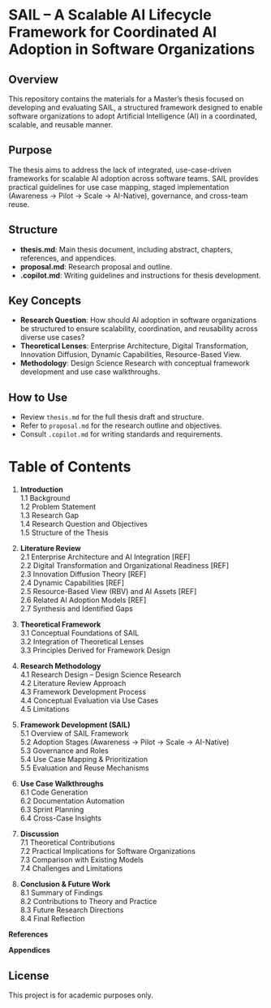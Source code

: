 # SAIL – A Scalable AI Lifecycle Framework for Coordinated AI Adoption in Software Organizations

## Overview
This repository contains the materials for a Master’s thesis focused on developing and evaluating SAIL, a structured framework designed to enable software organizations to adopt Artificial Intelligence (AI) in a coordinated, scalable, and reusable manner.

## Purpose
The thesis aims to address the lack of integrated, use-case-driven frameworks for scalable AI adoption across software teams. SAIL provides practical guidelines for use case mapping, staged implementation (Awareness → Pilot → Scale → AI-Native), governance, and cross-team reuse.

## Structure
- **thesis.md**: Main thesis document, including abstract, chapters, references, and appendices.
- **proposal.md**: Research proposal and outline.
- **.copilot.md**: Writing guidelines and instructions for thesis development.

## Key Concepts
- **Research Question**: How should AI adoption in software organizations be structured to ensure scalability, coordination, and reusability across diverse use cases?
- **Theoretical Lenses**: Enterprise Architecture, Digital Transformation, Innovation Diffusion, Dynamic Capabilities, Resource-Based View.
- **Methodology**: Design Science Research with conceptual framework development and use case walkthroughs.

## How to Use
- Review `thesis.md` for the full thesis draft and structure.
- Refer to `proposal.md` for the research outline and objectives.
- Consult `.copilot.md` for writing standards and requirements.

# Table of Contents

1. **Introduction**  
   1.1 Background  
   1.2 Problem Statement  
   1.3 Research Gap  
   1.4 Research Question and Objectives  
   1.5 Structure of the Thesis  

2. **Literature Review**  
   2.1 Enterprise Architecture and AI Integration [REF]  
   2.2 Digital Transformation and Organizational Readiness [REF]  
   2.3 Innovation Diffusion Theory [REF]  
   2.4 Dynamic Capabilities [REF]  
   2.5 Resource-Based View (RBV) and AI Assets [REF]  
   2.6 Related AI Adoption Models [REF]  
   2.7 Synthesis and Identified Gaps  

3. **Theoretical Framework**  
   3.1 Conceptual Foundations of SAIL  
   3.2 Integration of Theoretical Lenses  
   3.3 Principles Derived for Framework Design  

4. **Research Methodology**  
   4.1 Research Design – Design Science Research  
   4.2 Literature Review Approach  
   4.3 Framework Development Process  
   4.4 Conceptual Evaluation via Use Cases  
   4.5 Limitations  

5. **Framework Development (SAIL)**  
   5.1 Overview of SAIL Framework  
   5.2 Adoption Stages (Awareness → Pilot → Scale → AI-Native)  
   5.3 Governance and Roles  
   5.4 Use Case Mapping & Prioritization  
   5.5 Evaluation and Reuse Mechanisms  

6. **Use Case Walkthroughs**  
   6.1 Code Generation  
   6.2 Documentation Automation  
   6.3 Sprint Planning  
   6.4 Cross-Case Insights  

7. **Discussion**  
   7.1 Theoretical Contributions  
   7.2 Practical Implications for Software Organizations  
   7.3 Comparison with Existing Models  
   7.4 Challenges and Limitations  

8. **Conclusion & Future Work**  
   8.1 Summary of Findings  
   8.2 Contributions to Theory and Practice  
   8.3 Future Research Directions  
   8.4 Final Reflection  

**References**  

**Appendices**  




## License
This project is for academic purposes only.
